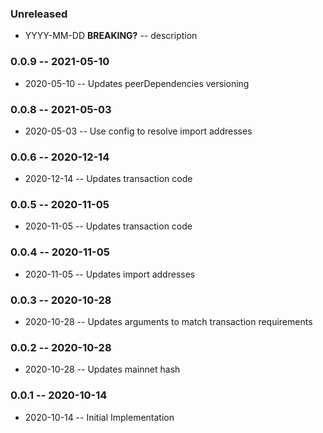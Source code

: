 ### Unreleased

- YYYY-MM-DD **BREAKING?** -- description

### 0.0.9 -- 2021-05-10

- 2020-05-10 -- Updates peerDependencies versioning

### 0.0.8 -- 2021-05-03

- 2020-05-03 -- Use config to resolve import addresses

### 0.0.6 -- 2020-12-14

- 2020-12-14 -- Updates transaction code

### 0.0.5 -- 2020-11-05

- 2020-11-05 -- Updates transaction code

### 0.0.4 -- 2020-11-05

- 2020-11-05 -- Updates import addresses

### 0.0.3 -- 2020-10-28

- 2020-10-28 -- Updates arguments to match transaction requirements

### 0.0.2 -- 2020-10-28

- 2020-10-28 -- Updates mainnet hash

### 0.0.1 -- 2020-10-14

- 2020-10-14 -- Initial Implementation